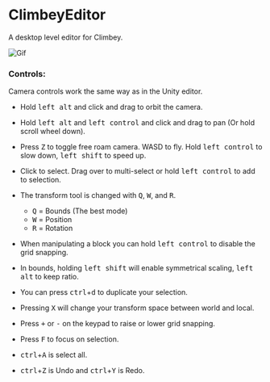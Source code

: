 # ClimbeyEditor
A desktop level editor for Climbey.

![Gif](https://puu.sh/tR41y/de80d43d53.gif)

### Controls:
Camera controls work the same way as in the Unity editor.
* Hold <kbd>left alt</kbd> and click and drag to orbit the camera.
* Hold <kbd>left alt</kbd> and <kbd>left control</kbd> and click and drag to pan (Or hold scroll wheel down).
* Press <kbd>Z</kbd> to toggle free roam camera. WASD to fly. Hold <kbd>left control</kbd> to slow down, <kbd>left shift</kbd> to speed up.

* Click to select. Drag over to multi-select or hold <kbd>left control</kbd> to add to selection.
* The transform tool is changed with <kbd>Q</kbd>, <kbd>W</kbd>, and <kbd>R</kbd>.
  * <kbd>Q</kbd> = Bounds (The best mode)
  * <kbd>W</kbd> = Position
  * <kbd>R</kbd> = Rotation


* When manipulating a block you can hold <kbd>left control</kbd> to disable the grid snapping.
* In bounds, holding <kbd>left shift</kbd> will enable symmetrical scaling, <kbd>left alt</kbd> to keep ratio.

* You can press <kbd>ctrl</kbd>+<kbd>d</kbd> to duplicate your selection.
* Pressing <kbd>X</kbd> will change your transform space between world and local.

* Press <kbd>+</kbd> or <kbd>-</kbd> on the keypad to raise or lower grid snapping.
* Press <kbd>F</kbd> to focus on selection.
* <kbd>ctrl</kbd>+<kbd>A</kbd> is select all.
* <kbd>ctrl</kbd>+<kbd>Z</kbd> is Undo and <kbd>ctrl</kbd>+<kbd>Y</kbd> is Redo.

